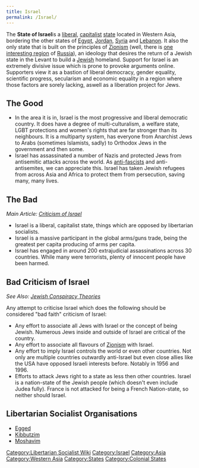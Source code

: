```yaml
---
title: Israel
permalink: /Israel/
---
```


The **State of Israel**is a [liberal](Liberalism "wikilink"),
[capitalist](Capitalism "wikilink") [state](List_of_States "wikilink")
located in Western Asia, bordering the other states of
[Egypt](Egypt "wikilink"), [Jordan](Jordan "wikilink"),
[Syria](Syria "wikilink") and [Lebanon](Lebanon "wikilink"). It also the
only state that is built on the principles of
[Zionism](Zionism "wikilink") (well, there is [one interesting
region](https://en.wikipedia.org/wiki/Jewish_Autonomous_Oblast) of
[Russia](Russia "wikilink")), an ideology that desires the return of a
Jewish state in the Levant to build a [Jewish](Judaism "wikilink")
homeland. Support for Israel is an extremely divisive issue which is
prone to provoke arguments online. Supporters view it as a bastion of
liberal democracy, gender equality, scientific progress, secularism and
economic equality in a region where those factors are sorely lacking,
aswell as a liberation project for Jews.

## The Good

- In the area it is in, Israel is the most progressive and liberal
  democratic country. It does have a degree of multi-culturalism, a
  welfare state, LGBT protections and women's rights that are far
  stronger than its neighbours. It is a multiparty system, has everyone
  from Anarchist Jews to Arabs (sometimes Islamists, sadly) to Orthodox
  Jews in the government and then some.
- Israel has assassinated a number of Nazis and protected Jews from
  antisemitic attacks across the world. As
  [anti-fascists](Anti-Fascism "wikilink") and anti-antisemites, we can
  appreciate this. Israel has taken Jewish refugees from across Asia and
  Africa to protect them from persecution, saving many, many lives.

## The Bad

*Main Article: [Criticism of Israel](Criticism_of_Israel "wikilink")*

- Israel is a liberal, capitalist state, things which are opposed by
  libertarian socialists.
- Israel is a massive participant in the global arms/guns trade, being
  the greatest per capita producing of arms per capita.
- Israel has engaged in around 200 extrajudicial assassinations across
  30 countries. While many were terrorists, plenty of innocent people
  have been harmed.

## Bad Criticism of Israel

*See Also: [Jewish Conspiracy
Theories](Jewish_Conspiracy_Theories "wikilink")*

Any attempt to criticise Israel which does the following should be
considered "bad faith" criticism of Israel:

- Any effort to associate all Jews with Israel or the concept of being
  Jewish. Numerous Jews inside and outside of Israel are critical of the
  country.
- Any effort to associate all flavours of [Zionism](Zionism "wikilink")
  with Israel.
- Any effort to imply Israel controls the world or even other countries.
  Not only are multiple countries outwardly anti-Israel but even close
  allies like the USA have opposed Israeli interests before. Notably in
  1956 and 1996.
- Efforts to attack Jews right to a state as less then other countries.
  Israel is a nation-state of the Jewish people (which doesn't even
  include Judea fully). France is not attacked for being a French
  Nation-state, so neither should Israel.

## Libertarian Socialist Organisations

- [Egged](Egged_(Cooperative) "wikilink")
- [Kibbutzim](Kibbutzim "wikilink")
- [Moshavim](Moshav "wikilink")

[Category:Libertarian Socialist
Wiki](Category:Libertarian_Socialist_Wiki "wikilink")
[Category:Israel](Category:Israel "wikilink")
[Category:Asia](Category:Asia "wikilink") [Category:Western
Asia](Category:Western_Asia "wikilink")
[Category:States](Category:States "wikilink") [Category:Colonial
States](Category:Colonial_States "wikilink")